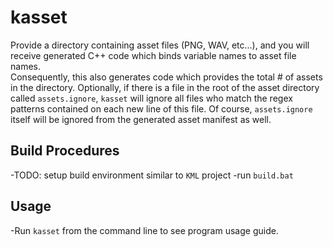 # kasset
Provide a directory containing asset files (PNG, WAV, etc...), and you will 
receive generated C++ code which binds variable names to asset file names.  
Consequently, this also generates code which provides the total # of assets in 
the directory.
Optionally, if there is a file in the root of the asset directory called 
`assets.ignore`, `kasset` will ignore all files who match the regex patterns 
contained on each new line of this file.  Of course, `assets.ignore` itself will 
be ignored from the generated asset manifest as well.

## Build Procedures
-TODO: setup build environment similar to `KML` project
-run `build.bat`

## Usage
-Run `kasset` from the command line to see program usage guide.